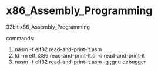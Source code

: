 # x86_Assembly_Programming
32bit x86_Assembly_Programming



commands:
1) nasm -f elf32 read-and-print-it.asm 
2) ld -m elf_i386 read-and-print-it.o -o read-and-print-it
3) nasm -f elf32 read-and-print-it.asm -g ;gnu debugger
